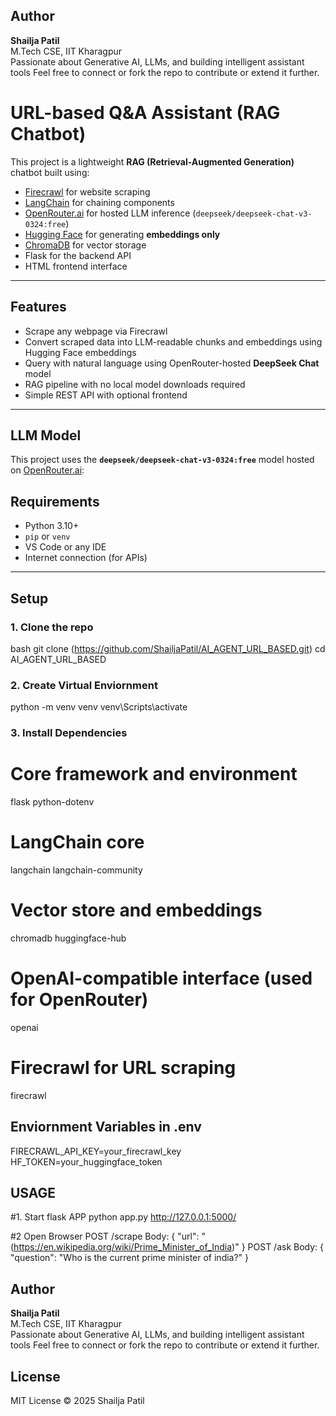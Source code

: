 ## Author
**Shailja Patil**  
M.Tech CSE, IIT Kharagpur  
Passionate about Generative AI, LLMs, and building intelligent assistant tools
Feel free to connect or fork the repo to contribute or extend it further.

# URL-based Q&A Assistant (RAG Chatbot)
This project is a lightweight **RAG (Retrieval-Augmented Generation)** chatbot built using:
-  [Firecrawl](https://firecrawl.dev/) for website scraping
-  [LangChain](https://www.langchain.com/) for chaining components
-  [OpenRouter.ai](https://openrouter.ai) for hosted LLM inference (`deepseek/deepseek-chat-v3-0324:free`)
-  [Hugging Face](https://huggingface.co/inference-api) for generating **embeddings only** 
-  [ChromaDB](https://www.trychroma.com/) for vector storage
-  Flask for the backend API
-  HTML frontend interface
---

## Features
- Scrape any webpage via Firecrawl
- Convert scraped data into LLM-readable chunks and embeddings using Hugging Face embeddings
- Query with natural language using OpenRouter-hosted **DeepSeek Chat** model
- RAG pipeline with no local model downloads required
- Simple REST API with optional frontend
---

## LLM Model
This project uses the **`deepseek/deepseek-chat-v3-0324:free`** model hosted on [OpenRouter.ai](https://openrouter.ai):

## Requirements
- Python 3.10+
- `pip` or `venv`
- VS Code or any IDE
- Internet connection (for APIs)
---

## Setup
### 1. Clone the repo
bash
git clone (https://github.com/ShailjaPatil/AI_AGENT_URL_BASED.git)
cd AI_AGENT_URL_BASED

### 2. Create Virtual Enviornment
python -m venv venv
venv\Scripts\activate  

### 3. Install Dependencies
# Core framework and environment
flask
python-dotenv
# LangChain core
langchain
langchain-community
# Vector store and embeddings
chromadb
huggingface-hub
# OpenAI-compatible interface (used for OpenRouter)
openai
# Firecrawl for URL scraping
firecrawl

## Enviornment Variables in .env
FIRECRAWL_API_KEY=your_firecrawl_key
HF_TOKEN=your_huggingface_token

## USAGE
#1. Start flask APP
python app.py
http://127.0.0.1:5000/

#2 Open Browser
POST /scrape
Body: { "url": "(https://en.wikipedia.org/wiki/Prime_Minister_of_India)" }
POST /ask
Body: { "question": "Who is the current prime minister of india?" }

## Author
**Shailja Patil**  
M.Tech CSE, IIT Kharagpur  
Passionate about Generative AI, LLMs, and building intelligent assistant tools
Feel free to connect or fork the repo to contribute or extend it further.

## License
MIT License © 2025 Shailja Patil




